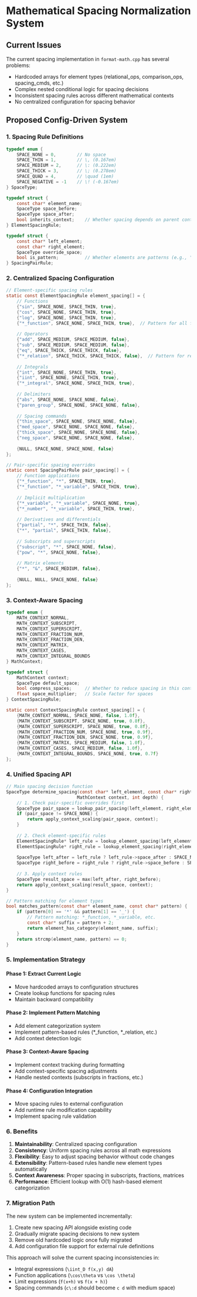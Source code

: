 # Mathematical Spacing Normalization System

## Current Issues

The current spacing implementation in `format-math.cpp` has several problems:
- Hardcoded arrays for element types (relational_ops, comparison_ops, spacing_cmds, etc.)
- Complex nested conditional logic for spacing decisions
- Inconsistent spacing rules across different mathematical contexts
- No centralized configuration for spacing behavior

## Proposed Config-Driven System

### 1. Spacing Rule Definitions

```c
typedef enum {
    SPACE_NONE = 0,        // No space
    SPACE_THIN = 1,        // \, (0.167em)
    SPACE_MEDIUM = 2,      // \: (0.222em) 
    SPACE_THICK = 3,       // \; (0.278em)
    SPACE_QUAD = 4,        // \quad (1em)
    SPACE_NEGATIVE = -1    // \! (-0.167em)
} SpaceType;

typedef struct {
    const char* element_name;
    SpaceType space_before;
    SpaceType space_after;
    bool inherits_context;    // Whether spacing depends on parent context
} ElementSpacingRule;

typedef struct {
    const char* left_element;
    const char* right_element;
    SpaceType override_space;
    bool is_pattern;          // Whether elements are patterns (e.g., "*_function")
} SpacingPairRule;
```

### 2. Centralized Spacing Configuration

```c
// Element-specific spacing rules
static const ElementSpacingRule element_spacing[] = {
    // Functions
    {"sin", SPACE_NONE, SPACE_THIN, true},
    {"cos", SPACE_NONE, SPACE_THIN, true},
    {"log", SPACE_NONE, SPACE_THIN, true},
    {"*_function", SPACE_NONE, SPACE_THIN, true},  // Pattern for all functions
    
    // Operators
    {"add", SPACE_MEDIUM, SPACE_MEDIUM, false},
    {"sub", SPACE_MEDIUM, SPACE_MEDIUM, false},
    {"eq", SPACE_THICK, SPACE_THICK, false},
    {"*_relation", SPACE_THICK, SPACE_THICK, false},  // Pattern for relations
    
    // Integrals
    {"int", SPACE_NONE, SPACE_THIN, true},
    {"iint", SPACE_NONE, SPACE_THIN, true},
    {"*_integral", SPACE_NONE, SPACE_THIN, true},
    
    // Delimiters
    {"abs", SPACE_NONE, SPACE_NONE, false},
    {"paren_group", SPACE_NONE, SPACE_NONE, false},
    
    // Spacing commands
    {"thin_space", SPACE_NONE, SPACE_NONE, false},
    {"med_space", SPACE_NONE, SPACE_NONE, false},
    {"thick_space", SPACE_NONE, SPACE_NONE, false},
    {"neg_space", SPACE_NONE, SPACE_NONE, false},
    
    {NULL, SPACE_NONE, SPACE_NONE, false}
};

// Pair-specific spacing overrides
static const SpacingPairRule pair_spacing[] = {
    // Function applications
    {"*_function", "*", SPACE_THIN, true},
    {"*_function", "*_variable", SPACE_THIN, true},
    
    // Implicit multiplication
    {"*_variable", "*_variable", SPACE_NONE, true},
    {"*_number", "*_variable", SPACE_THIN, true},
    
    // Derivatives and differentials
    {"partial", "*", SPACE_THIN, false},
    {"*", "partial", SPACE_THIN, false},
    
    // Subscripts and superscripts
    {"subscript", "*", SPACE_NONE, false},
    {"pow", "*", SPACE_NONE, false},
    
    // Matrix elements
    {"*", "&", SPACE_MEDIUM, false},
    
    {NULL, NULL, SPACE_NONE, false}
};
```

### 3. Context-Aware Spacing

```c
typedef enum {
    MATH_CONTEXT_NORMAL,
    MATH_CONTEXT_SUBSCRIPT,
    MATH_CONTEXT_SUPERSCRIPT,
    MATH_CONTEXT_FRACTION_NUM,
    MATH_CONTEXT_FRACTION_DEN,
    MATH_CONTEXT_MATRIX,
    MATH_CONTEXT_CASES,
    MATH_CONTEXT_INTEGRAL_BOUNDS
} MathContext;

typedef struct {
    MathContext context;
    SpaceType default_space;
    bool compress_spaces;     // Whether to reduce spacing in this context
    float space_multiplier;   // Scale factor for spaces
} ContextSpacingRule;

static const ContextSpacingRule context_spacing[] = {
    {MATH_CONTEXT_NORMAL, SPACE_NONE, false, 1.0f},
    {MATH_CONTEXT_SUBSCRIPT, SPACE_NONE, true, 0.8f},
    {MATH_CONTEXT_SUPERSCRIPT, SPACE_NONE, true, 0.8f},
    {MATH_CONTEXT_FRACTION_NUM, SPACE_NONE, true, 0.9f},
    {MATH_CONTEXT_FRACTION_DEN, SPACE_NONE, true, 0.9f},
    {MATH_CONTEXT_MATRIX, SPACE_MEDIUM, false, 1.0f},
    {MATH_CONTEXT_CASES, SPACE_MEDIUM, false, 1.0f},
    {MATH_CONTEXT_INTEGRAL_BOUNDS, SPACE_NONE, true, 0.7f}
};
```

### 4. Unified Spacing API

```c
// Main spacing decision function
SpaceType determine_spacing(const char* left_element, const char* right_element, 
                           MathContext context, int depth) {
    // 1. Check pair-specific overrides first
    SpaceType pair_space = lookup_pair_spacing(left_element, right_element);
    if (pair_space != SPACE_NONE) {
        return apply_context_scaling(pair_space, context);
    }
    
    // 2. Check element-specific rules
    ElementSpacingRule* left_rule = lookup_element_spacing(left_element);
    ElementSpacingRule* right_rule = lookup_element_spacing(right_element);
    
    SpaceType left_after = left_rule ? left_rule->space_after : SPACE_NONE;
    SpaceType right_before = right_rule ? right_rule->space_before : SPACE_NONE;
    
    // 3. Apply context rules
    SpaceType result_space = max(left_after, right_before);
    return apply_context_scaling(result_space, context);
}

// Pattern matching for element types
bool matches_pattern(const char* element_name, const char* pattern) {
    if (pattern[0] == '*' && pattern[1] == '_') {
        // Pattern matching: *_function, *_variable, etc.
        const char* suffix = pattern + 2;
        return element_has_category(element_name, suffix);
    }
    return strcmp(element_name, pattern) == 0;
}
```

### 5. Implementation Strategy

#### Phase 1: Extract Current Logic
- Move hardcoded arrays to configuration structures
- Create lookup functions for spacing rules
- Maintain backward compatibility

#### Phase 2: Implement Pattern Matching
- Add element categorization system
- Implement pattern-based rules (*_function, *_relation, etc.)
- Add context detection logic

#### Phase 3: Context-Aware Spacing
- Implement context tracking during formatting
- Add context-specific spacing adjustments
- Handle nested contexts (subscripts in fractions, etc.)

#### Phase 4: Configuration Integration
- Move spacing rules to external configuration
- Add runtime rule modification capability
- Implement spacing rule validation

### 6. Benefits

1. **Maintainability**: Centralized spacing configuration
2. **Consistency**: Uniform spacing rules across all math expressions
3. **Flexibility**: Easy to adjust spacing behavior without code changes
4. **Extensibility**: Pattern-based rules handle new element types automatically
5. **Context Awareness**: Proper spacing in subscripts, fractions, matrices
6. **Performance**: Efficient lookup with O(1) hash-based element categorization

### 7. Migration Path

The new system can be implemented incrementally:
1. Create new spacing API alongside existing code
2. Gradually migrate spacing decisions to new system
3. Remove old hardcoded logic once fully migrated
4. Add configuration file support for external rule definitions

This approach will solve the current spacing inconsistencies in:
- Integral expressions (`\iint_D f(x,y) dA`)
- Function applications (`\cos\theta` vs `\cos \theta`)
- Limit expressions (`f(x+h)` vs `f(x + h)`)
- Spacing commands (`c\:d` should become `c d` with medium space)

